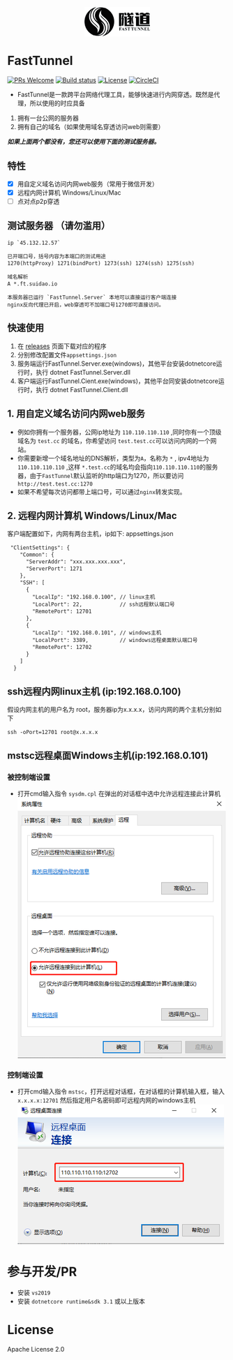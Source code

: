 <p align="center"><img src="images/logo.png" width="150" align=center /></p>

# FastTunnel
[![PRs Welcome](https://img.shields.io/badge/PRs-welcome-brightgreen.svg?style=flat-square)](https://github.com/SpringHgui/frp/pulls)
[![Build status](https://github.com/anjoy8/blog.core/workflows/.NET%20Core/badge.svg)](https://github.com/SpringHgui/FastTunnel/actions)
[![License](https://img.shields.io/badge/license-Apache%202-green.svg)](https://www.apache.org/licenses/LICENSE-2.0)
[![CircleCI](https://circleci.com/gh/gothinkster/aspnetcore-realworld-example-app.svg?style=svg)](https://circleci.com/gh/SpringHgui/FastTunnel)
- FastTunnel是一款跨平台网络代理工具，能够快速进行内网穿透。既然是代理，所以使用的时应具备
1. 拥有一台公网的服务器
2. 拥有自己的域名（如果使用域名穿透访问web则需要）  
  
***如果上面两个都没有，您还可以使用下面的测试服务器。***

## 特性
- [x] 用自定义域名访问内网web服务（常用于微信开发）
- [x] 远程内网计算机 Windows/Linux/Mac
- [ ] 点对点p2p穿透

## 测试服务器 （请勿滥用）
```
ip `45.132.12.57`
```
```
已开端口号，括号内容为本端口的测试用途  
1270(httpProxy) 1271(bindPort) 1273(ssh) 1274(ssh) 1275(ssh)
```
```
域名解析
A *.ft.suidao.io
```
```
本服务器已运行 `FastTunnel.Server` 本地可以直接运行客户端连接  
nginx反向代理已开启，web穿透可不加端口号1270即可直接访问。
```
## 快速使用
1. 在 [releases](https://github.com/SpringHgui/FastTunnel/releases) 页面下载对应的程序
2. 分别修改配置文件`appsettings.json`
3. 服务端运行FastTunnel.Server.exe(windows)，其他平台安装dotnetcore运行时，执行 dotnet FastTunnel.Server.dll
4. 客户端运行FastTunnel.Cient.exe(windows)，其他平台同安装dotnetcore运行时，执行 dotnet FastTunnel.Client.dll

## 1. 用自定义域名访问内网web服务
- 例如你拥有一个服务器，公网ip地址为 `110.110.110.110` ,同时你有一个顶级域名为 `test.cc` 的域名，你希望访问 `test.test.cc`可以访问内网的一个网站。
- 你需要新增一个域名地址的DNS解析，类型为`A`，名称为 `*` , ipv4地址为 `110.110.110.110` ,这样 `*.test.cc`的域名均会指向`110.110.110.110`的服务器，由于`FastTunnel`默认监听的http端口为1270，所以要访问`http://test.test.cc:1270`
- 如果不希望每次访问都带上端口号，可以通过`nginx`转发实现。

## 2. 远程内网计算机 Windows/Linux/Mac

客户端配置如下，内网有两台主机，ip如下:
appsettings.json
```
 "ClientSettings": {
    "Common": {
      "ServerAddr": "xxx.xxx.xxx.xxx",
      "ServerPort": 1271
    },
    "SSH": [
      {
        "LocalIp": "192.168.0.100", // linux主机
        "LocalPort": 22,            // ssh远程默认端口号
        "RemotePort": 12701
      },
      {
        "LocalIp": "192.168.0.101", // windows主机
        "LocalPort": 3389,          // windows远程桌面默认端口号
        "RemotePort": 12702
      }
    ]
  }
```
## ssh远程内网linux主机 (ip:192.168.0.100)

假设内网主机的用户名为 root，服务器ip为x.x.x.x，访问内网的两个主机分别如下
```
ssh -oPort=12701 root@x.x.x.x
```

## mstsc远程桌面Windows主机(ip:192.168.0.101)
### 被控制端设置
- 打开cmd输入指令 `sysdm.cpl` 在弹出的对话框中选中允许远程连接此计算机  
![img1](images/setallow.png)
### 控制端设置
- 打开cmd输入指令 `mstsc`，打开远程对话框，在对话框的计算机输入框，输入 `x.x.x.x:12701` 然后指定用户名密码即可远程内网的windows主机  
![img1](images/remote.png)
# 参与开发/PR
- 安装 `vs2019`
- 安装 `dotnetcore runtime&sdk 3.1` 或以上版本

# License
Apache License 2.0
